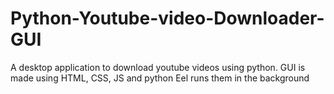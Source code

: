 # Python-Youtube-video-Downloader-GUI
A desktop application to download youtube videos using python. GUI is made using HTML, CSS, JS and python Eel runs them in the background
